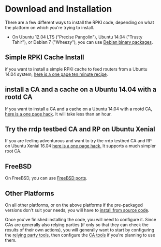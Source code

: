 # Download and Installation

There are a few different ways to install the RPKI code, depending on what the
platform on which you're trying to install.

  * On Ubuntu 12.04 LTS ("Precise Pangolin"), Ubuntu 14.04 ("Trusty Tahir"), or Debian 7 ("Wheezy"), you can use [Debian binary packages][1]. 

## Simple RPKI Cache Install

if you want to install a simple RPKI cache to feed routers from a Ubuntu 14.04
system, [here is a one page ten minute recipe][2].

## install a CA and a cache on a Ubuntu 14.04 with a rootd CA

If you want to install a CA and a cache on a Ubuntu 14.04 with a rootd CA,
[here is a one page hack][3]. It will take less than an hour.

## Try the rrdp testbed CA and RP on Ubuntu Xenial

If you are feeling adventurous and want to try the rrdp testbed CA and RP on
Ubuntu Xenial 16.04 [here is a one page hack.][4] It supports a much simpler
root CA.

## FreeBSD

On FreeBSD, you can use [FreeBSD ports][5].

## Other Platforms

On all other platforms, or on the above platforms if the pre-packaged versions
don't suit your needs, you will have to [install from source code][6].

Once you've finished installing the code, you will need to configure it. Since
CAs are generally also relying parties (if only so that they can check the
results of their own actions), you will generally want to start by configuring
the [relying party tools][7], then configure the [CA tools][8] if you're
planning to use them.

   [1]: #_.wiki.doc.RPKI.Installation.DebianPackages

   [2]: #_.wiki.doc.RPKI.doc.RPKI.Installation.UbuntuRP

   [3]: #_.wiki.doc.RPKI.doc.RPKI.Installation.UbuntuRootd

   [4]: #_.wiki.doc.RPKI.RRDPtestbed

   [5]: #_.wiki.doc.RPKI.Installation.FreeBSDPorts

   [6]: #_.wiki.doc.RPKI.Installation.FromSource

   [7]: #_.wiki.doc.RPKI.RP

   [8]: #_.wiki.doc.RPKI.CA

